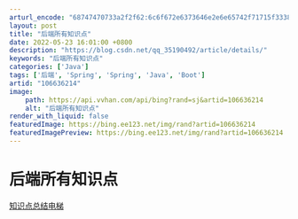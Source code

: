 ```yaml
---
arturl_encode: "68747470733a2f2f62:6c6f672e6373646e2e6e65742f71715f33383933393231352f:61727469636c652f64657461696c732f313036363336323134"
layout: post
title: "后端所有知识点"
date: 2022-05-23 16:01:00 +0800
description: "https://blog.csdn.net/qq_35190492/article/details/"
keywords: "后端所有知识点"
categories: ['Java']
tags: ['后端', 'Spring', 'Spring', 'Java', 'Boot']
artid: "106636214"
image:
    path: https://api.vvhan.com/api/bing?rand=sj&artid=106636214
    alt: "后端所有知识点"
render_with_liquid: false
featuredImage: https://bing.ee123.net/img/rand?artid=106636214
featuredImagePreview: https://bing.ee123.net/img/rand?artid=106636214
---
```


# 后端所有知识点

[知识点总结电梯](https://blog.csdn.net/qq_35190492/article/details/105992063)